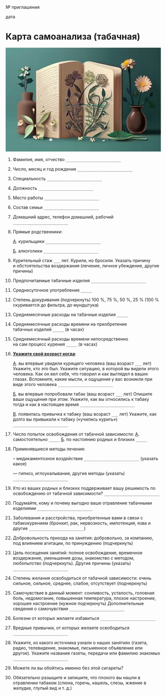 № приглашения

дата

# Карта самоанализа (табачная)

![](ресурсы/cover_card_00.jpg)


1. Фамилия, имя, отчество `_________________________`
2. Число, месяц и год рождения `_________________________`
3. Специальность `_________________________`
4. Должность `_________________________`
5. Место работы `_________________________`
6. Состав семьи `_________________________`
7. Домашний адрес, телефон домашний, рабочий `_________________________`
8. Прямые родственники:

    <u>А</u>. курильщики `_________________________`
    
    <u>Б</u>. алкоголики `_________________________` 
9. Курительный стаж `___` лет. Курили, но бросили. Указать причину и обстоятельства воздержания (лечение, личное убеждение, другие причины)
10. Предпочитаемые табачные изделия `_________________________`
11. Среднесуточное употребление `_____`
12. Степень докуривания (подчеркнуть) 100 %, 75 %, 50 %, 25 % (100 % скуривается до фильтра, до мундштука)
13. Среднемесячные расходы на табачные изделия `_____`
14. Среднемесячные расходы времени на приобретение табачных изделий `_____` (в часах)
15. Среднемесячный расходы времени непосредственно на сам процесс курения `_____` (в часах)
16. **<u>Укажите свой возраст когда</u>**:
    
    <u>А</u>. вы впервые увидели курящего человека (ваш возраст `___` лет)
    Укажите, кто это был. Укажите ситуацию, в которой вы видели этого человека. Как он вел себя, что говорил и как выглядел в ваших глазах. Вспомните, какие мысли, и ощущения у вас возникли при виде этого человека `_________________________`
    
    <u>Б</u>. вы впервые попробовали табак (ваш возраст `___` лет)
    Опишите ваши ощущения при этом. Укажите, как вы относились к табаку тогда и как в настоящее время `_________________________`
    
    <u>В</u>. появилась привычка к табаку (ваш возраст `___` лет)
    Укажите, как долго вы привыкали к табаку («учились курить») `_________________________`
17. Число попыток освобождения от табачной зависимости:
    <u>А</u>. самостоятельно `_____`
    <u>Б</u>. по настоянию родных и близких `_____`
18. Применявшиеся методы лечения:
    
    – медикаментозное воздействие `_________________________` (указать какое)
    
    — гипноз, иглоукалывание, другие методы (указать) `_________________________`
19. Кто из ваших родных и близких поддерживает вашу решимость по освобождению от табачной зависимости? `_________________________`
20. Подумайте, кому и почему выгодно ваше отравление табачными изделиями `_________________________`
21. Заболевания и расстройства, приобретенные вами в связи с табакокурением (бронхит, рак, нервозность, импотенция, язва и другие `_________________________`)
22. Добровольность прихода на занятия: добровольно, за компанию, под влиянием агитации, по принуждению (подчеркнуть)
23. Цель посещения занятий: полное освобождение, временное воздержание, уменьшение дозы, знакомство с методом, любопытство (подчеркнуть). Другие причины (указать) `_________________________`
24. Степень желания освободиться от табачной зависимости: очень сильное, сильное, среднее, слабое, отсутствует (подчеркнуть)
25. Самочувствие в данный момент: сонливость, усталость, головная боль, недомогание, повышенная температура, плохое настроение, хорошее настроение (нужное подчеркнуть)
    Дополнительные сведения о самочувствии `_________________________`
26. Болезни от которых желаете избавиться `_________________________`
27. Вредные привычки, от которых желаете освободиться `_________________________`
28. Укажите, из какого источника узнали о наших занятиях (газета, радио, телевидение, знакомые, письменное объявление или другое). Укажите название газеты, передачи или фамилию знакомых `_________________________`
29. Можете ли вы обойтись именно без этой сигареты?
30. Обязательно разыщите и запишите, что плохого вы нашли в отравлении табаком (слюна, горечь, кашель, слезы, жжение в желудке, глупый вид и т. д.)